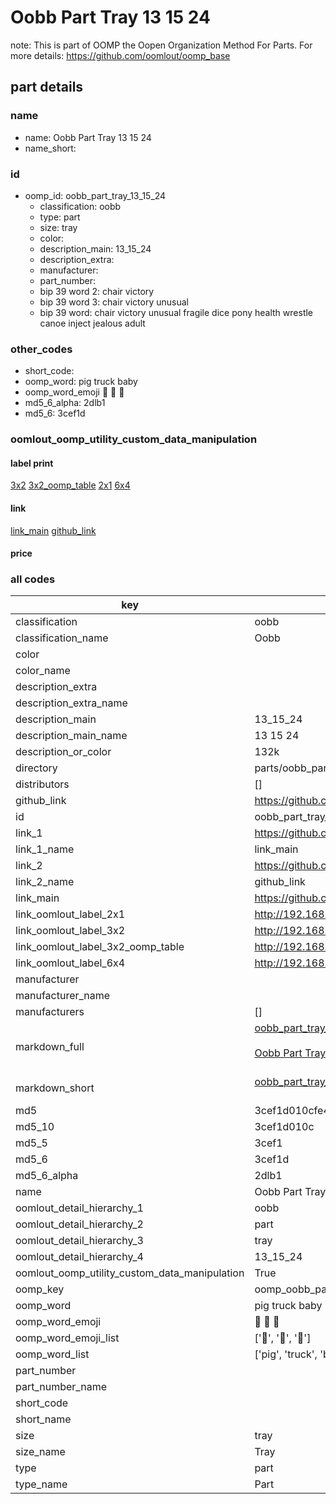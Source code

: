 # Oobb Part Tray 13 15 24  

note: This is part of OOMP the Oopen Organization Method For Parts. For more details: https://github.com/oomlout/oomp_base

##  part details





### name
* name: Oobb Part Tray 13 15 24
* name_short: 
### id
* oomp_id: oobb_part_tray_13_15_24
  * classification: oobb
  * type: part
  * size: tray
  * color: 
  * description_main: 13_15_24
  * description_extra: 
  * manufacturer: 
  * part_number: 
  * bip 39 word 2: chair victory
  * bip 39 word 3: chair victory unusual
  * bip 39 word: chair victory unusual fragile dice pony health wrestle canoe inject jealous adult

### other_codes
* short_code: 
* oomp_word: pig truck baby
* oomp_word_emoji :pig: :truck: :baby:
* md5_6_alpha: 2dlb1
* md5_6: 3cef1d






### oomlout_oomp_utility_custom_data_manipulation
#### label print
[3x2](http://192.168.1.245:1112/?label=oomp%202dlb1)
[3x2_oomp_table](http://192.168.1.107:1112/?label=oomp%202dlb1)
[2x1](http://192.168.1.242:1112/?label=oomp%202dlb1)
[6x4](http://192.168.1.55:1112/?label=oomp%202dlb1)    

#### link

[link_main](https://github.com/oomlout/oomlout_oomp_current_version_messy/tree/main/parts/oobb_part_tray_13_15_24) [github_link](https://github.com/oomlout/oomlout_oomp_part_src/tree/main/parts/oobb_part_tray_13_15_24)                             

#### price







### all codes 
| key | value |  
| --- | --- |  
| classification | oobb |  
| classification_name | Oobb |  
| color |  |  
| color_name |  |  
| description_extra |  |  
| description_extra_name |  |  
| description_main | 13_15_24 |  
| description_main_name | 13 15 24 |  
| description_or_color | 132k |  
| directory | parts/oobb_part_tray_13_15_24 |  
| distributors | [] |  
| github_link | https://github.com/oomlout/oomlout_oomp_part_src/tree/main/parts/oobb_part_tray_13_15_24 |  
| id | oobb_part_tray_13_15_24 |  
| link_1 | https://github.com/oomlout/oomlout_oomp_current_version_messy/tree/main/parts/oobb_part_tray_13_15_24 |  
| link_1_name | link_main |  
| link_2 | https://github.com/oomlout/oomlout_oomp_part_src/tree/main/parts/oobb_part_tray_13_15_24 |  
| link_2_name | github_link |  
| link_main | https://github.com/oomlout/oomlout_oomp_current_version_messy/tree/main/parts/oobb_part_tray_13_15_24 |  
| link_oomlout_label_2x1 | http://192.168.1.242:1112/?label=oomp%202dlb1 |  
| link_oomlout_label_3x2 | http://192.168.1.245:1112/?label=oomp%202dlb1 |  
| link_oomlout_label_3x2_oomp_table | http://192.168.1.107:1112/?label=oomp%202dlb1 |  
| link_oomlout_label_6x4 | http://192.168.1.55:1112/?label=oomp%202dlb1 |  
| manufacturer |  |  
| manufacturer_name |  |  
| manufacturers | [] |  
| markdown_full | [oobb_part_tray_13_15_24](https://github.com/oomlout/oomlout_oomp_current_version_messy/tree/main/parts/oobb_part_tray_13_15_24)<br>[](https://github.com/oomlout/oomlout_oomp_current_version_messy/tree/main/parts/oobb_part_tray_13_15_24)<br>[Oobb Part Tray 13 15 24](https://github.com/oomlout/oomlout_oomp_current_version_messy/tree/main/parts/oobb_part_tray_13_15_24)<br><br> |  
| markdown_short | [oobb_part_tray_13_15_24](https://github.com/oomlout/oomlout_oomp_current_version_messy/tree/main/parts/oobb_part_tray_13_15_24)<br><br> |  
| md5 | 3cef1d010cfe4d469f9eb5c7dcbce92e |  
| md5_10 | 3cef1d010c |  
| md5_5 | 3cef1 |  
| md5_6 | 3cef1d |  
| md5_6_alpha | 2dlb1 |  
| name | Oobb Part Tray 13 15 24 |  
| oomlout_detail_hierarchy_1 | oobb |  
| oomlout_detail_hierarchy_2 | part |  
| oomlout_detail_hierarchy_3 | tray |  
| oomlout_detail_hierarchy_4 | 13_15_24 |  
| oomlout_oomp_utility_custom_data_manipulation | True |  
| oomp_key | oomp_oobb_part_tray_13_15_24 |  
| oomp_word | pig truck baby |  
| oomp_word_emoji | :pig: :truck: :baby: |  
| oomp_word_emoji_list | [':pig:', ':truck:', ':baby:'] |  
| oomp_word_list | ['pig', 'truck', 'baby'] |  
| part_number |  |  
| part_number_name |  |  
| short_code |  |  
| short_name |  |  
| size | tray |  
| size_name | Tray |  
| type | part |  
| type_name | Part |  

